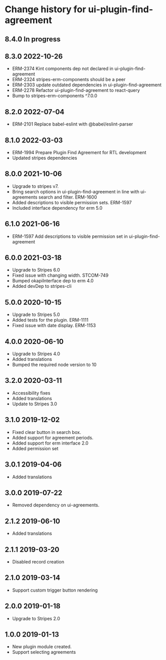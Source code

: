 # Change history for ui-plugin-find-agreement

## 8.4.0 In progress

## 8.3.0 2022-10-26
* ERM-2374 Kint components dep not declared in ui-plugin-find-agreement
* ERM-2324 stripes-erm-components should be a peer
* ERM-2303 update outdated dependencies in ui-plugin-find-agreement
* ERM-2278 Refactor ui-plugin-find-agreement to react-query
* Bump to stripes-erm-components ^7.0.0

## 8.2.0 2022-07-04
* ERM-2101 Replace babel-eslint with @babel/eslint-parser

## 8.1.0 2022-03-03
* ERM-1994 Prepare Plugin Find Agreement for RTL development
* Updated stripes dependencies

## 8.0.0 2021-10-06
* Upgrade to stripes v7.
* Bring search options in ui-plugin-find-agreement in line with ui-agreements search and filter. ERM-1600
* Added descriptions to visible permission sets. ERM-1597
* Included interface dependency for erm 5.0

## 6.1.0 2021-06-16
* ERM-1597 Add descriptions to visible permission set in ui-plugin-find-agreement

## 6.0.0 2021-03-18
* Upgrade to Stripes 6.0
* Fixed issue with changing width. STCOM-749
* Bumped okapiInterface dep to erm 4.0
* Added devDep to stripes-cli

## 5.0.0 2020-10-15
* Upgrade to Stripes 5.0
* Added tests for the plugin. ERM-1111
* Fixed issue with date display. ERM-1153

## 4.0.0 2020-06-10
* Upgrade to Stripes 4.0
* Added translations
* Bumped the required node version to 10

## 3.2.0 2020-03-11
* Accessibility fixes
* Added translations
* Update to Stripes 3.0

## 3.1.0 2019-12-02
* Fixed clear button in search box.
* Added support for agreement periods.
* Added support for erm interface 2.0
* Added permission set

## 3.0.1 2019-04-06
* Added translations

## 3.0.0 2019-07-22
* Removed dependency on ui-agreements.

## 2.1.2 2019-06-10
* Added translations

## 2.1.1 2019-03-20
* Disabled record creation

## 2.1.0 2019-03-14
* Support custom trigger button rendering

## 2.0.0 2019-01-18
* Upgrade to Stripes 2.0

## 1.0.0 2019-01-13
* New plugin module created.
* Support selecting agreements
